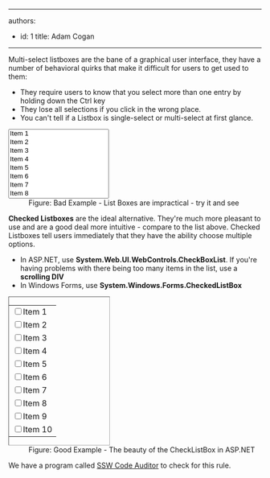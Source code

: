 

---
authors:
  - id: 1
    title: Adam Cogan
---




<span class='intro'> <div>Multi-select listboxes are the bane of a graphical user interface, they have a number of behavioral quirks that make it difficult for users to get used to them&#58;</div>
<ul><li>They require users to know that you select more than one entry by holding down the Ctrl key</li>
<li>They lose all selections if you click in the wrong place.</li>
<li>You can't tell if a Listbox is single-select or multi-select at first glance.</li></ul>
 </span>

<dl class="badImage"><dt><select size="8" style="width&#58;200px;"> <option>Item 1</option> <option>Item 2</option> <option>Item 3</option> <option>Item 4</option> <option>Item 5</option> <option>Item 6</option> <option>Item 7</option> <option>Item 8</option> <option>Item 9</option> <option>Item 10</option></select> </dt>
<dd>Figure&#58; Bad Example - List Boxes are impractical - try it and see</dd></dl>
<p><strong>Checked Listboxes</strong> are the ideal alternative. They're much more pleasant to use and are a good deal more intuitive - compare to the list above. Checked Listboxes tell users immediately that they have the ability choose multiple options.</p>
<ul><li>In ASP.NET, use <strong>System.Web.UI.WebControls.CheckBoxList</strong>. If you're having problems with there being too many items in the list, use a <strong>scrolling DIV</strong></li>
<li>In Windows Forms, use <strong>System.Windows.Forms.CheckedListBox</strong></li></ul>
<dl class="goodImage"><dt><div style="border-bottom&#58;#aaa 1px inset;border-left&#58;#aaa 1px inset;width&#58;200px;border-top&#58;#aaa 1px inset;border-right&#58;#aaa 1px inset;"><table id="cblList" border="0"><tbody><tr><td><input id="cblList_0" type="checkbox" /><label>Item 1</label></td></tr>
<tr><td><input id="cblList_1" type="checkbox" /><label>Item 2</label></td></tr>
<tr><td><input id="cblList_2" type="checkbox" /><label>Item 3</label></td></tr>
<tr><td><input id="cblList_3" type="checkbox" /><label>Item 4</label></td></tr>
<tr><td><input id="cblList_4" type="checkbox" /><label>Item 5</label></td></tr>
<tr><td><input id="cblList_5" type="checkbox" /><label>Item 6</label></td></tr>
<tr><td><input id="cblList_6" type="checkbox" /><label>Item 7</label></td></tr>
<tr><td><input id="cblList_7" type="checkbox" /><label>Item 8</label></td></tr>
<tr><td><input id="cblList_8" type="checkbox" /><label>Item 9</label></td></tr>
<tr><td><input id="cblList_9" type="checkbox" /><label>Item 10</label></td></tr></tbody></table></div></dt>
<dd>Figure&#58; Good Example - The beauty of the CheckListBox in ASP.NET</dd></dl>
We have a program called <a href="/ssw/CodeAuditor">SSW Code Auditor</a> to check for this rule.



